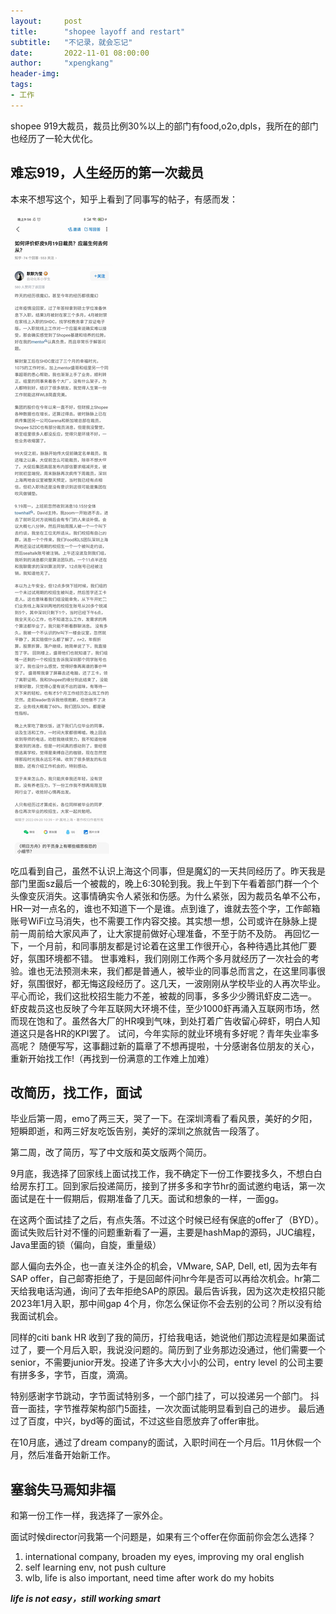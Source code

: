 ```yaml
---
layout:     post
title:      "shopee layoff and restart"
subtitle:   "不记录，就会忘记"
date:       2022-11-01 08:00:00
author:     "xpengkang"
header-img:
tags:
- 工作
---
```


shopee 919大裁员，裁员比例30%以上的部门有food,o2o,dpls，我所在的部门也经历了一轮大优化。


## 难忘919，人生经历的第一次裁员

本来不想写这个，知乎上看到了同事写的帖子，有感而发：

![zhihu](/img/2022-11/shopee919.jpg)

吃瓜看到自己，虽然不认识上海这个同事，但是魔幻的一天共同经历了。昨天我是部门里面sz最后一个被裁的，晚上6:30轮到我。我上午到下午看着部门群一个个头像变灰消失。这事情确实令人紧张和伤感。为什么紧张，因为裁员名单不公布，HR一对一点名的，谁也不知道下一个是谁。点到谁了，谁就去签个字，工作邮箱账号WiFi立马消失，也不需要工作内容交接。其实想一想，公司或许在脉脉上提前一周前给大家风声了，让大家提前做好心理准备，不至于防不及防。
再回忆一下，一个月前，和同事朋友都是讨论着在这里工作很开心，各种待遇比其他厂要好，氛围环境都不错。
世事难料，我们刚刚工作两个多月就经历了一次社会的考验。谁也无法预测未来，我们都是普通人，被毕业的同事总而言之，在这里同事很好，氛围很好，都无悔这段经历了。这几天，一波刚刚从学校毕业的人再次毕业。平心而论，我们这批校招生能力不差，被裁的同事，多多少少腾讯虾皮二选一。
虾皮裁员这也反映了今年互联网大环境不佳，至少1000虾再涌入互联网市场，然而现在饱和了。虽然各大厂的HR嗅到气味，到处打着广告收留心碎虾，明白人知道这只是各HR的KPI罢了。
试问，今年实际的就业环境有多好呢？青年失业率多高呢？
随便写写，这事翻过新的篇章了不想再提啦，十分感谢各位朋友的关心，重新开始找工作!（再找到一份满意的工作难上加难）



## 改简历，找工作，面试


毕业后第一周，emo了两三天，哭了一下。在深圳湾看了看风景，美好的夕阳，短瞬即逝，和两三好友吃饭告别，美好的深圳之旅就告一段落了。

第二周，改了简历，写了中文版和英文版两个简历。

9月底，我选择了回家线上面试找工作，我不确定下一份工作要找多久，不想白白给房东打工。回到家后投递简历，接到了拼多多和字节hr的面试邀约电话，第一次面试是在十一假期后，假期准备了几天。面试和想象的一样，一面gg。

在这两个面试挂了之后，有点失落。不过这个时候已经有保底的offer了（BYD）。面试失败后针对不懂的问题重新看了一遍，主要是hashMap的源码，JUC编程，Java里面的锁（偏向，自旋，重量级）

鄙人偏向去外企，也一直关注外企的机会，VMware, SAP, Dell, etl, 因为去年有SAP offer，自己邮寄拒绝了，于是回邮件问hr今年是否可以再给次机会。hr第二天给我电话沟通，询问了去年拒绝SAP的原因。最后告诉我，因为这次走校招只能2023年1月入职，那中间gap 4个月，你怎么保证你不会去别的公司？所以没有给我面试机会。

同样的citi bank HR 收到了我的简历，打给我电话，她说他们那边流程是如果面试过了，要一个月后入职，我说没问题的。简历到了业务那边没通过，他们需要一个senior，不需要junior开发。投递了许多大大小小的公司，entry level 的公司主要有拼多多，字节，百度，滴滴。

特别感谢字节跳动，字节面试特别多，一个部门挂了，可以投递另一个部门。
抖音一面挂，字节推荐架构部门5面挂，一次次面试能明显看到自己的进步。
最后通过了百度，中兴，byd等的面试，不过这些自愿放弃了offer审批。

在10月底，通过了dream company的面试，入职时间在一个月后。11月休假一个月，然后准备开始新工作。




## 塞翁失马焉知非福

和第一份工作一样，我选择了一家外企。

面试时候director问我第一个问题是，如果有三个offer在你面前你会怎么选择？

1. international company, broaden my eyes, improving my oral english
2. self learning env, not push culture
3. wlb, life is also important, need time after work do my hobits







***life is not easy，still working smart***